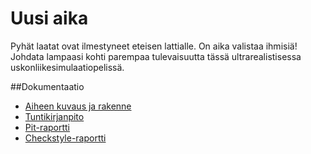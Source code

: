 # Uusi aika
Pyhät laatat ovat ilmestyneet eteisen lattialle. On aika valistaa ihmisiä!
Johdata lampaasi kohti parempaa tulevaisuutta tässä ultrarealistisessa uskonliikesimulaatiopelissä.

##Dokumentaatio
- [Aiheen kuvaus ja rakenne](dokumentaatio/aiheenKuvausJaRakenne.md)
- [Tuntikirjanpito](dokumentaatio/tuntikirjanpito.md)
- [Pit-raportti](https://htmlpreview.github.io/?https://github.com/iah1016/Uusi-aika/blob/master/dokumentaatio/pit-raportti/201609302309/index.html)
- [Checkstyle-raportti](https://htmlpreview.github.io/?https://github.com/iah1016/Uusi-aika/blob/master/dokumentaatio/checkstyle-raportti/checkstyle.html)
